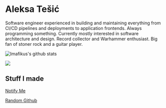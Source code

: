 # Aleksa Tešić

Software engineer experienced in building and maintaining
everything from CI/CD pipelines and deployments to application frontends.
Always programming something. Currently mostly interested in software architecture and design.
Record collector and Warhammer enthusiast. Big fan of stoner rock and a guitar player.

![Imafikus's github stats](https://github-readme-stats.vercel.app/api?username=imafikus&show_icons=true&theme=tokyonight&count_private=true)

[<img src="https://img.shields.io/badge/linkedin-%230077B5.svg?&style=for-the-badge&logo=linkedin&logoColor=white" />](https://www.linkedin.com/in/aleksa-tešić-793629182)


## Stuff I made

[Notify Me](https://notify-me.rs/)  

[Random Github](https://randomgithub.com/)
